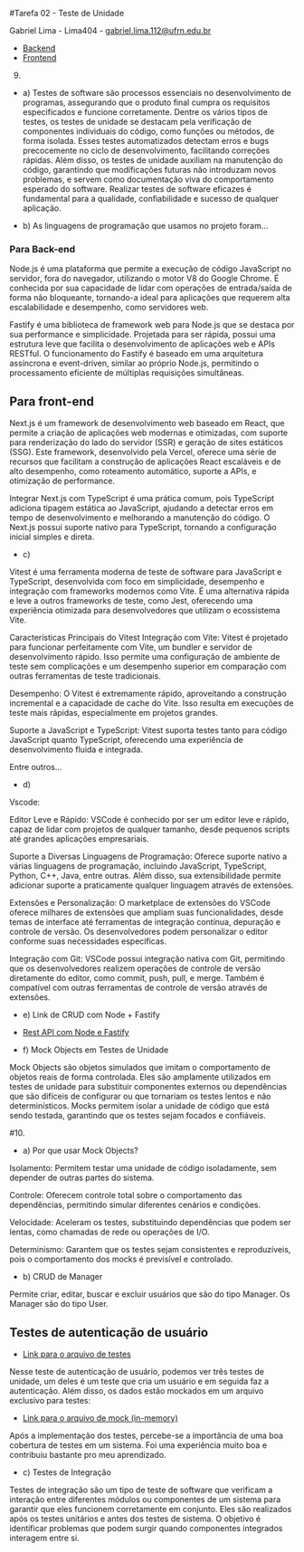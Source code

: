 #Tarefa 02 - Teste de Unidade

Gabriel Lima - Lima404 - gabriel.lima.112@ufrn.edu.br

* [Backend](https://github.com/leonardobezrr/sig-estoque-back-end)
* [Frontend](https://github.com/leonardobezrr/sig-estoque-front-end)

9.
- a) Testes de software são processos essenciais no desenvolvimento de programas, assegurando que o produto final cumpra os requisitos especificados e funcione corretamente. Dentre os vários tipos de testes, os testes de unidade se destacam pela verificação de componentes individuais do código, como funções ou métodos, de forma isolada. Esses testes automatizados detectam erros e bugs precocemente no ciclo de desenvolvimento, facilitando correções rápidas. Além disso, os testes de unidade auxiliam na manutenção do código, garantindo que modificações futuras não introduzam novos problemas, e servem como documentação viva do comportamento esperado do software. Realizar testes de software eficazes é fundamental para a qualidade, confiabilidade e sucesso de qualquer aplicação.

- b) As linguagens de programação que usamos no projeto foram...

### Para Back-end

Node.js é uma plataforma que permite a execução de código JavaScript no servidor, fora do navegador, utilizando o motor V8 do Google Chrome. É conhecida por sua capacidade de lidar com operações de entrada/saída de forma não bloqueante, tornando-a ideal para aplicações que requerem alta escalabilidade e desempenho, como servidores web.

Fastify é uma biblioteca de framework web para Node.js que se destaca por sua performance e simplicidade. Projetada para ser rápida, possui uma estrutura leve que facilita o desenvolvimento de aplicações web e APIs RESTful. O funcionamento do Fastify é baseado em uma arquitetura assíncrona e event-driven, similar ao próprio Node.js, permitindo o processamento eficiente de múltiplas requisições simultâneas.

## Para front-end

Next.js é um framework de desenvolvimento web baseado em React, que permite a criação de aplicações web modernas e otimizadas, com suporte para renderização do lado do servidor (SSR) e geração de sites estáticos (SSG). Este framework, desenvolvido pela Vercel, oferece uma série de recursos que facilitam a construção de aplicações React escaláveis e de alto desempenho, como roteamento automático, suporte a APIs, e otimização de performance.

Integrar Next.js com TypeScript é uma prática comum, pois TypeScript adiciona tipagem estática ao JavaScript, ajudando a detectar erros em tempo de desenvolvimento e melhorando a manutenção do código. O Next.js possui suporte nativo para TypeScript, tornando a configuração inicial simples e direta.


- c) 

Vitest é uma ferramenta moderna de teste de software para JavaScript e TypeScript, desenvolvida com foco em simplicidade, desempenho e integração com frameworks modernos como Vite. É uma alternativa rápida e leve a outros frameworks de teste, como Jest, oferecendo uma experiência otimizada para desenvolvedores que utilizam o ecossistema Vite.

Características Principais do Vitest
Integração com Vite: Vitest é projetado para funcionar perfeitamente com Vite, um bundler e servidor de desenvolvimento rápido. Isso permite uma configuração de ambiente de teste sem complicações e um desempenho superior em comparação com outras ferramentas de teste tradicionais.

Desempenho: O Vitest é extremamente rápido, aproveitando a construção incremental e a capacidade de cache do Vite. Isso resulta em execuções de teste mais rápidas, especialmente em projetos grandes.

Suporte a JavaScript e TypeScript: Vitest suporta testes tanto para código JavaScript quanto TypeScript, oferecendo uma experiência de desenvolvimento fluida e integrada. 

Entre outros...

- d)

Vscode:

Editor Leve e Rápido: VSCode é conhecido por ser um editor leve e rápido, capaz de lidar com projetos de qualquer tamanho, desde pequenos scripts até grandes aplicações empresariais.

Suporte a Diversas Linguagens de Programação: Oferece suporte nativo a várias linguagens de programação, incluindo JavaScript, TypeScript, Python, C++, Java, entre outras. Além disso, sua extensibilidade permite adicionar suporte a praticamente qualquer linguagem através de extensões.

Extensões e Personalização: O marketplace de extensões do VSCode oferece milhares de extensões que ampliam suas funcionalidades, desde temas de interface até ferramentas de integração contínua, depuração e controle de versão. Os desenvolvedores podem personalizar o editor conforme suas necessidades específicas.

Integração com Git: VSCode possui integração nativa com Git, permitindo que os desenvolvedores realizem operações de controle de versão diretamente do editor, como commit, push, pull, e merge. Também é compatível com outras ferramentas de controle de versão através de extensões.

- e) Link de CRUD com Node + Fastify

* [Rest API com Node e Fastify](https://www.youtube.com/watch?v=E6mZSJFozvM)

- f) Mock Objects em Testes de Unidade

Mock Objects são objetos simulados que imitam o comportamento de objetos reais de forma controlada. Eles são amplamente utilizados em testes de unidade para substituir componentes externos ou dependências que são difíceis de configurar ou que tornariam os testes lentos e não determinísticos. Mocks permitem isolar a unidade de código que está sendo testada, garantindo que os testes sejam focados e confiáveis.

#10.

- a) Por que usar Mock Objects?

Isolamento: Permitem testar uma unidade de código isoladamente, sem depender de outras partes do sistema.

Controle: Oferecem controle total sobre o comportamento das dependências, permitindo simular diferentes cenários e condições.

Velocidade: Aceleram os testes, substituindo dependências que podem ser lentas, como chamadas de rede ou operações de I/O.

Determinismo: Garantem que os testes sejam consistentes e reproduzíveis, pois o comportamento dos mocks é previsível e controlado.

- b) CRUD de Manager

Permite criar, editar, buscar e excluir usuários que são do tipo Manager. Os Manager são do tipo User.

## Testes de autenticação de usuário

* [Link para o arquivo de testes](https://github.com/leonardobezrr/sig-estoque-back-end/blob/dev/src/services/user/authenticate-user.test.ts)

Nesse teste de autenticação de usuário, podemos ver três testes de unidade, um deles é um teste que cria um usuário e em seguida faz a autenticação. Além disso, os dados estão mockados em um arquivo exclusivo para testes:

* [Link para o arquivo de mock (in-memory)](https://github.com/leonardobezrr/sig-estoque-back-end/blob/dev/src/repositories/in-memory/in-memory-users-repository.ts)

Após a implementação dos testes, percebe-se a importância de uma boa cobertura de testes em um sistema. Foi uma experiência muito boa e contribuiu bastante pro meu aprendizado.


- c) Testes de Integração

Testes de integração são um tipo de teste de software que verificam a interação entre diferentes módulos ou componentes de um sistema para garantir que eles funcionem corretamente em conjunto. Eles são realizados após os testes unitários e antes dos testes de sistema. O objetivo é identificar problemas que podem surgir quando componentes integrados interagem entre si.